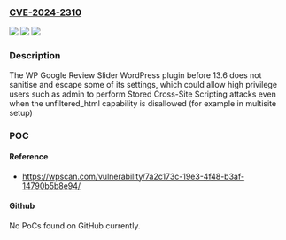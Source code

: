 ### [CVE-2024-2310](https://cve.mitre.org/cgi-bin/cvename.cgi?name=CVE-2024-2310)
![](https://img.shields.io/static/v1?label=Product&message=WP%20Google%20Review%20Slider&color=blue)
![](https://img.shields.io/static/v1?label=Version&message=0%3C%2013.6%20&color=brighgreen)
![](https://img.shields.io/static/v1?label=Vulnerability&message=CWE-79%20Cross-Site%20Scripting%20(XSS)&color=brighgreen)

### Description

The WP Google Review Slider WordPress plugin before 13.6 does not sanitise and escape some of its settings, which could allow high privilege users such as admin to perform Stored Cross-Site Scripting attacks even when the unfiltered_html capability is disallowed (for example in multisite setup)

### POC

#### Reference
- https://wpscan.com/vulnerability/7a2c173c-19e3-4f48-b3af-14790b5b8e94/

#### Github
No PoCs found on GitHub currently.


